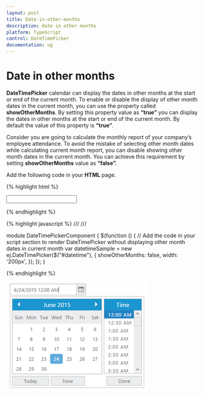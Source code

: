 ```yaml
---
layout: post
title: Date-in-other-months
description: date in other months
platform: TypeScript
control: DateTimePicker
documentation: ug
---
```


# Date in other months

**DateTimePicker** calendar can display the dates in other months at the start or end of the current month. To enable or disable the display of other month dates in the current month, you can use the property called **showOtherMonths**. By setting this property value as **“true”** you can display the dates in other months at the start or end of the current month. By default the value of this property is **“true”**. 

Consider you are going to calculate the monthly report of your company’s employee attendance. To avoid the mistake of selecting other month dates while calculating current month report, you can disable showing other month dates in the current month. You can achieve this requirement by setting **showOtherMonths** value as **“false”.**

Add the following code in your **HTML** page.


{% highlight html %}
  
<div class="control">
   <input type="text" id="datetime" />
</div>

{% endhighlight %}


{% highlight javascript %}
/// <reference path="tsfiles/jquery.d.ts" />
/// <reference path="tsfiles/ej.web.all.d.ts" />

module DateTimePickerComponent {
    $(function () {
    //  Add the code in your script section to render DateTimePicker without displaying other month dates in current month
    var datetimeSample = new ej.DateTimePicker($("#datetime"), {
       showOtherMonths: false,
       width: '200px',
    });
    });
}

{% endhighlight %}
  
![](Date-in-other-months_images/Date-in-other-months_img1.png)

